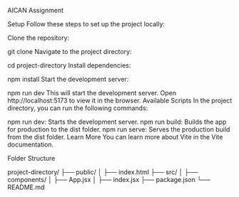 AICAN Assignment 

Setup
Follow these steps to set up the project locally:

Clone the repository:

git clone <repository-url>
Navigate to the project directory:

cd project-directory
Install dependencies:

npm install
Start the development server:

npm run dev
This will start the development server. Open http://localhost:5173 to view it in the browser.
Available Scripts
In the project directory, you can run the following commands:

npm run dev: Starts the development server.
npm run build: Builds the app for production to the dist folder.
npm run serve: Serves the production build from the dist folder.
Learn More
You can learn more about Vite in the Vite documentation.

Folder Structure

project-directory/
├── public/
│   ├── index.html
├── src/
│   ├── components/
│   ├── App.jsx
│   ├── index.jsx
├── package.json
└── README.md